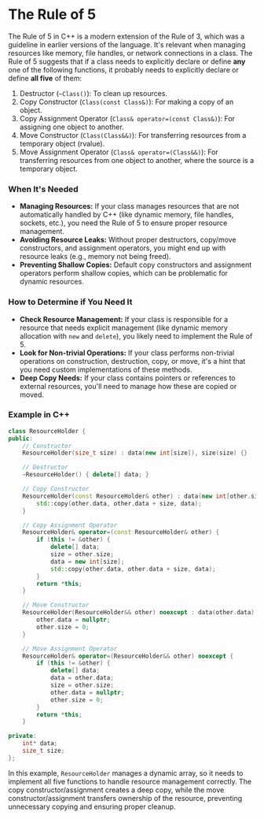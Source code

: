 # The Rule of 5
The Rule of 5 in C++ is a modern extension of the Rule of 3, which was a guideline in earlier versions of the language. It's relevant when managing resources like memory, file handles, or network connections in a class. The Rule of 5 suggests that if a class needs to explicitly declare or define **any** one of the following functions, it probably needs to explicitly declare or define **all five** of them:

1. Destructor (`~Class()`): To clean up resources.
2. Copy Constructor (`Class(const Class&)`): For making a copy of an object.
3. Copy Assignment Operator (`Class& operator=(const Class&)`): For assigning one object to another.
4. Move Constructor (`Class(Class&&)`): For transferring resources from a temporary object (rvalue).
5. Move Assignment Operator (`Class& operator=(Class&&)`): For transferring resources from one object to another, where the source is a temporary object.

### When It's Needed
- **Managing Resources:** If your class manages resources that are not automatically handled by C++ (like dynamic memory, file handles, sockets, etc.), you need the Rule of 5 to ensure proper resource management.
- **Avoiding Resource Leaks:** Without proper destructors, copy/move constructors, and assignment operators, you might end up with resource leaks (e.g., memory not being freed).
- **Preventing Shallow Copies:** Default copy constructors and assignment operators perform shallow copies, which can be problematic for dynamic resources.

### How to Determine if You Need It
- **Check Resource Management:** If your class is responsible for a resource that needs explicit management (like dynamic memory allocation with `new` and `delete`), you likely need to implement the Rule of 5.
- **Look for Non-trivial Operations:** If your class performs non-trivial operations on construction, destruction, copy, or move, it's a hint that you need custom implementations of these methods.
- **Deep Copy Needs:** If your class contains pointers or references to external resources, you'll need to manage how these are copied or moved.

### Example in C++
```cpp
class ResourceHolder {
public:
    // Constructor
    ResourceHolder(size_t size) : data(new int[size]), size(size) {}

    // Destructor
    ~ResourceHolder() { delete[] data; }

    // Copy Constructor
    ResourceHolder(const ResourceHolder& other) : data(new int[other.size]), size(other.size) {
        std::copy(other.data, other.data + size, data);
    }

    // Copy Assignment Operator
    ResourceHolder& operator=(const ResourceHolder& other) {
        if (this != &other) {
            delete[] data;
            size = other.size;
            data = new int[size];
            std::copy(other.data, other.data + size, data);
        }
        return *this;
    }

    // Move Constructor
    ResourceHolder(ResourceHolder&& other) noexcept : data(other.data), size(other.size) {
        other.data = nullptr;
        other.size = 0;
    }

    // Move Assignment Operator
    ResourceHolder& operator=(ResourceHolder&& other) noexcept {
        if (this != &other) {
            delete[] data;
            data = other.data;
            size = other.size;
            other.data = nullptr;
            other.size = 0;
        }
        return *this;
    }

private:
    int* data;
    size_t size;
};
```

In this example, `ResourceHolder` manages a dynamic array, so it needs to implement all five functions to handle resource management correctly. The copy constructor/assignment creates a deep copy, while the move constructor/assignment transfers ownership of the resource, preventing unnecessary copying and ensuring proper cleanup.
